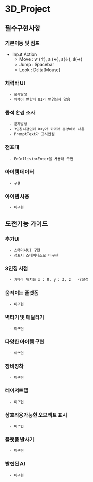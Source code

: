 # 3D_Project
 ## 필수구현사항
   ### 기본이동 및 점프
   - Input Action
      - Move : w (&uarr;), a (&larr;), s(&darr;), d(&rarr;)
      - Jump : Spacebar
      - Look : Delta[Mouse]
   ### 체력바 UI
      - 문제발생
      - 체력이 변할때 UI가 변경되지 않음
 
   ### 동적 환경 조사
      - 문제발생
      - 3인칭시점인데 Ray가 카메라 중앙에서 나옴
      - PromptText가 표시안됨
   ### 점프대
      - EnCollisionEnter을 사용해 구현

   ### 아이템 데이터
      - 구현

   ### 아이템 사용
      - 미구현

 ## 도전기능 가이드
 
   ### 추가UI
      - 스태미나UI 구현
      - 점프시 스태미나소모 미구현

   ### 3인칭 시점
      - 카메라 위치를 x : 0, y : 3, z : -7설정

   ### 움직이는 플랫폼
      - 미구현

   ### 벽타기 및 매달리기
      - 미구현

   ### 다양한 아이템 구현
      - 미구현

   ### 장비장착
      - 미구현

   ### 레이저트랩
      - 미구현

   ### 상호작용가능한 오브젝트 표시
      - 미구현

   ### 플랫폼 발사기
      - 미구현

   ### 발전된 AI
      - 미구현  